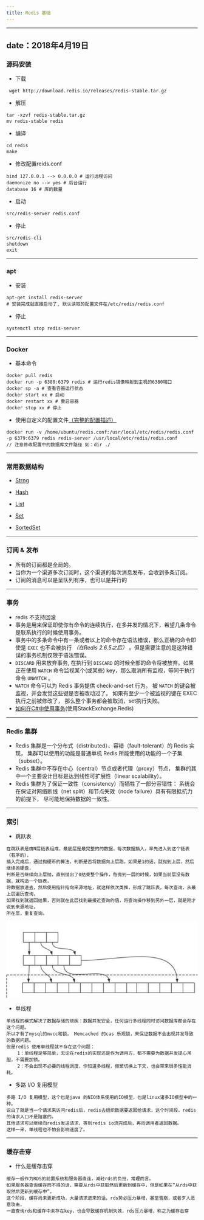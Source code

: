 ```yaml
---
title: Redis 基础
---
```

---
date：2018年4月19日
---


### 源码安装 
- 下载
```
 wget http://download.redis.io/releases/redis-stable.tar.gz
```
- 解压
```
tar -xzvf redis-stable.tar.gz
mv redis-stable redis
```
- 编译
```
cd redis
make
```
- 修改配置reids.conf
```
bind 127.0.0.1 --> 0.0.0.0 # 运行远程访问
daemonize no --> yes # 后台运行
database 16 # 库的数量
```
- 启动
```
src/redis-server redis.conf
```
- 停止
```
src/redis-cli 
shutdown
exit
```

---

### apt 
- 安装
```
apt-get install redis-server
# 安装完成就直接启动了, 默认读取的配置文件在/etc/redis/redis.conf
```
- 停止
```
systemctl stop redis-server
```
 
---
  
### Docker
- 基本命令
```
docker pull redis 
docker run -p 6380:6379 redis # 运行redis镜像映射到主机的6380端口
docker sp -a # 查看容器运行状态
docker start xx # 启动
docker restart xx # 重启容器
docker stop xx # 停止
```
- 使用自定义的配置文件[（完整的配置描述）](https://raw.githubusercontent.com/antirez/redis/8ac7af1c5d4d06d6c165e35d67a3a6a70e5d98c3/redis.conf)
```
docker run -v /home/ubuntu/redis.conf:/usr/local/etc/redis/redis.conf -p 6379:6379 redis redis-server /usr/local/etc/redis/redis.conf
// 注意修改配置中的数据库文件路径 如：dir ./
```


---

### 常用数据结构
- [Strng](http://redisdoc.com/string/index.html)

- [Hash](http://redisdoc.com/hash/index.html)

- [List](http://redisdoc.com/list/index.html)

- [Set](http://redisdoc.com/set/index.html)

- [SortedSet](http://redisdoc.com/sorted_set/index.html)

---

### 订阅 & 发布
- 所有的订阅都是全局的。
- 当你为一个渠道多次订阅时，这个渠道的每次消息发布，会收到多条订阅。
- 订阅的消息可以是呈队列有序，也可以是并行的

---

### 事务 
- redis 不支持回滚
- 事务是用来保证即使你有命令的连续执行，在多并发的情况下，希望几条命令是联系执行的时候使用事务。
- 事务中的多条命令中有一条或者以上的命令存在语法错误，那么正确的命令即使是 `EXEC` 也不会被执行 *（在Redis 2.6.5之后）* 。但是需要注意的是这种错误的事务机制仅限于语法错误。
- `DISCARD` 用来放弃事务, 在执行到 `DISCARD` 的时候全部的命令将被放弃。如果正在使用 `WATCH` 命令监视某个(或某些) key，那么取消所有监视，等同于执行命令 `UNWATCH` 。
- `WATCH` 命令可以为 Redis 事务提供 check-and-set 行为。
被 `WATCH` 的键会被监视，并会发觉这些键是否被改动过了。 如果有至少一个被监视的键在 EXEC 执行之前被修改了， 那么整个事务都会被取消，set执行失败。
- [如何在C#中使用事务](https://github.com/sc1994/.NET-Learn/blob/master/Redis/RedisDemo/Transactions%20in%20Redis.md)(使用StackExchange.Redis)

---

### Redis 集群
- Redis 集群是一个分布式（distributed）、容错（fault-tolerant）的 Redis 实现， 集群可以使用的功能是普通单机 Redis 所能使用的功能的一个子集（subset）。
- Redis 集群中不存在中心（central）节点或者代理（proxy）节点， 集群的其中一个主要设计目标是达到线性可扩展性（linear scalability）。
- Redis 集群为了保证一致性（consistency）而牺牲了一部分容错性： 系统会在保证对网络断线（net split）和节点失效（node failure）具有有限抵抗力的前提下， 尽可能地保持数据的一致性。

---

### 索引
- 跳跃表
```
在跳跃表是由N层链表组成，最底层是最完整的的数据，每次数据插入，率先进入到这个链表（有序的），
插入完成后，通过抛硬币的算法，判断是否将数据向上层跑，如果是1的话，就抛到上层，然后继续抛硬盘，
判断是否继续向上层抛，直到抛出了0结束整个操作，每抛到一层的时候，如果当前层没有数据，就构造一个链表，
将数据放进去，然后使用指针指向来源地址，就这样依次类推，形成了跳跃表，每次查询，从最上层遍历查询，
如果找到就返回结果，否则就在此层找到最接近查询的值，将查询操作移到另外一层，就是刚才说到来源地址，
所在层，重复查询。
```
![image](/redis-skip.jpg)

- 单线程
```
单线程的模式解决了数据存储的顽疾：数据并发安全，任何运行多线程同时访问数据库都会存在这个问题。
所以才有了mysql的mvcc和锁， Memcached 的cas 乐观锁，来保证数据不会出现并发导致的数据问题。
但是redis 使用单线程就不存在这个问题：
    1：单线程足够简单，无论在redis的实现还是作为调用方，都不需要为数据并发提心吊胆，不需要加锁。
    2：不会出现不必要的线程调度，你知道多线程，频繁切换上下文，也会带来很多性能消耗。
```

- 多路 I/O 复用模型
```
多路 I/O 复用模型，这个也是java 的NIO体系使用的IO模型，也是linux诸多IO模型中的一种。
说白了就是当一个请求来访问redis后，redis去组织数据要返回给请求，这个时间段，redis的请求入口不是阻塞的。
其他请求可以继续向redis发送请求，等到redis io流完成后，再向调用者返回数据。
这样一来，单线程也不怕会影响速度了。
```
---

### 缓存击穿
- 什么是缓存击穿
```
缓存一般作为RDS的前置系统和服务器直连，减轻rds的负担，常理而言。
如果服务器查询缓存而不得的话，需要从rds中获取然后更新到缓存中，但是如果在“从rds中获取然后更新到缓存中”，
这个阶段，缓存尚未更新成功，大量请求进来的话，rds势必压力暴增，甚至雪崩，或者歹人恶意攻击，
一直查询rds和缓存中未存在key，也会导致缓存机制失效，rds压力暴增，称之为缓存击穿
```
